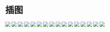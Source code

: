 # 插图

![](/assets/logo4.jpg)
![](/assets/55284.jpg)
![](/assets/55285.jpg)
![](/assets/55286.jpg)
![](/assets/55287.jpg)
![](/assets/55288.jpg)
![](/assets/55289.jpg)
![](/assets/55290.jpg)
![](/assets/55291.jpg)
![](/assets/55292.jpg)
![](/assets/55293.jpg)
![](/assets/55294.jpg)
![](/assets/55295.jpg)
![](/assets/55296.jpg)
![](/assets/55297.jpg)
![](/assets/55298.jpg)